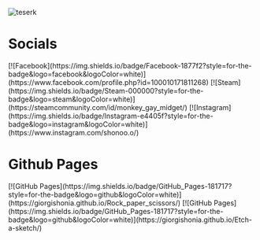![teserk](https://user-images.githubusercontent.com/69073534/220652962-e5733548-2572-41a2-85a7-c45a76850817.gif)

<h1>Socials</h1>
[![Facebook](https://img.shields.io/badge/Facebook-1877f2?style=for-the-badge&logo=facebook&logoColor=white)](https://www.facebook.com/profile.php?id=100010171811268)
[![Steam](https://img.shields.io/badge/Steam-000000?style=for-the-badge&logo=steam&logoColor=white)](https://steamcommunity.com/id/monkey_gay_midget/)
[![Instagram](https://img.shields.io/badge/Instagram-e4405f?style=for-the-badge&logo=instagram&logoColor=white)](https://www.instagram.com/shonoo.o/)

<h1>Github Pages</h1>
[![GitHub Pages](https://img.shields.io/badge/GitHub_Pages-181717?style=for-the-badge&logo=github&logoColor=white)](https://giorgishonia.github.io/Rock_paper_scissors/)
[![GitHub Pages](https://img.shields.io/badge/GitHub_Pages-181717?style=for-the-badge&logo=github&logoColor=white)](https://giorgishonia.github.io/Etch-a-sketch/)


